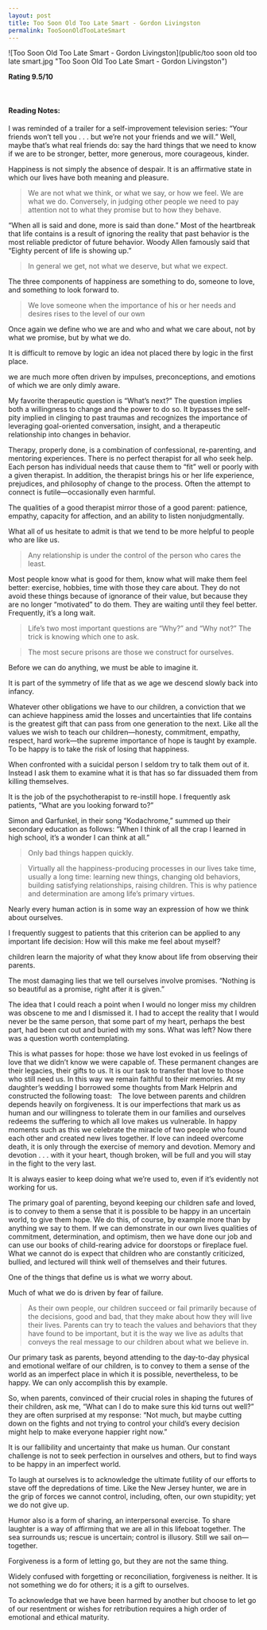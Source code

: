 ```yaml
---
layout: post
title: Too Soon Old Too Late Smart - Gordon Livingston
permalink: TooSoonOldTooLateSmart
---
```


![Too Soon Old Too Late Smart - Gordon Livingston](public/too soon old too late smart.jpg "Too Soon Old Too Late Smart - Gordon Livingston")


**Rating 9.5/10** 

<br>

#### Reading Notes:

I was reminded of a trailer for a self-improvement television series: “Your friends won’t tell you . . . but we’re not your friends and we will.” Well, maybe that’s what real friends do: say the hard things that we need to know if we are to be stronger, better, more generous, more courageous, kinder.

Happiness is not simply the absence of despair. It is an affirmative state in which our lives have both meaning and pleasure.

> We are not what we think, or what we say, or how we feel. We are what we do. Conversely, in judging other people we need to pay attention not to what they promise but to how they behave.

“When all is said and done, more is said than done.”
Most of the heartbreak that life contains is a result of ignoring the reality that past behavior is the most reliable predictor of future behavior.
Woody Allen famously said that “Eighty percent of life is showing up.”


> In general we get, not what we deserve, but what we expect.

The three components of happiness are something to do, someone to love, and something to look forward to.

> We love someone when the importance of his or her needs and desires rises to the level of our own

Once again we define who we are and who and what we care about, not by what we promise, but by what we do.

It is difficult to remove by logic an idea not placed there by logic in the first place.

we are much more often driven by impulses, preconceptions, and emotions of which we are only dimly aware.

My favorite therapeutic question is “What’s next?” The question implies both a willingness to change and the power to do so. It bypasses the self-pity implied in clinging to past traumas and recognizes the importance of leveraging goal-oriented conversation, insight, and a therapeutic relationship into changes in behavior.

Therapy, properly done, is a combination of confessional, re-parenting, and mentoring experiences. There is no perfect therapist for all who seek help. Each person has individual needs that cause them to “fit” well or poorly with a given therapist. In addition, the therapist brings his or her life experience, prejudices, and philosophy of change to the process. Often the attempt to connect is futile—occasionally even harmful.


The qualities of a good therapist mirror those of a good parent: patience, empathy, capacity for affection, and an ability to listen nonjudgmentally.


What all of us hesitate to admit is that we tend to be more helpful to people who are like us.

> Any relationship is under the control of the person who cares the least.

Most people know what is good for them, know what will make them feel better: exercise, hobbies, time with those they care about. They do not avoid these things because of ignorance of their value, but because they are no longer “motivated” to do them. They are waiting until they feel better. Frequently, it’s a long wait.

> Life’s two most important questions are “Why?” and “Why not?” The trick is knowing which one to ask.

> The most secure prisons are those we construct for ourselves.

Before we can do anything, we must be able to imagine it.

It is part of the symmetry of life that as we age we descend slowly back into infancy.

Whatever other obligations we have to our children, a conviction that we can achieve happiness amid the losses and uncertainties that life contains is the greatest gift that can pass from one generation to the next. Like all the values we wish to teach our children—honesty, commitment, empathy, respect, hard work—the supreme importance of hope is taught by example.
To be happy is to take the risk of losing that happiness.

When confronted with a suicidal person I seldom try to talk them out of it. Instead I ask them to examine what it is that has so far dissuaded them from killing themselves.

It is the job of the psychotherapist to re-instill hope. I frequently ask patients, “What are you looking forward to?”

Simon and Garfunkel, in their song “Kodachrome,” summed up their secondary education as follows: “When I think of all the crap I learned in high school, it’s a wonder I can think at all.”

> Only bad things happen quickly.

> Virtually all the happiness-producing processes in our lives take time, usually a long time: learning new things, changing old behaviors, building satisfying relationships, raising children. This is why patience and determination are among life’s primary virtues.

Nearly every human action is in some way an expression of how we think about ourselves.

I frequently suggest to patients that this criterion can be applied to any important life decision: How will this make me feel about myself?

children learn the majority of what they know about life from observing their parents.

The most damaging lies that we tell ourselves involve promises. “Nothing is so beautiful as a promise, right after it is given.”

The idea that I could reach a point when I would no longer miss my children was obscene to me and I dismissed it. I had to accept the reality that I would never be the same person, that some part of my heart, perhaps the best part, had been cut out and buried with my sons. What was left? Now there was a question worth contemplating.

This is what passes for hope: those we have lost evoked in us feelings of love that we didn’t know we were capable of. These permanent changes are their legacies, their gifts to us. It is our task to transfer that love to those who still need us. In this way we remain faithful to their memories.
At my daughter’s wedding I borrowed some thoughts from Mark Helprin and constructed the following toast:
 
The love between parents and children depends heavily on forgiveness. It is our imperfections that mark us as human and our willingness to tolerate them in our families and ourselves redeems the suffering to which all love makes us vulnerable. In happy moments such as this we celebrate the miracle of two people who found each other and created new lives together. If love can indeed overcome death, it is only through the exercise of memory and devotion. Memory and devotion . . . with it your heart, though broken, will be full and you will stay in the fight to the very last.

It is always easier to keep doing what we’re used to, even if it’s evidently not working for us.

The primary goal of parenting, beyond keeping our children safe and loved, is to convey to them a sense that it is possible to be happy in an uncertain world, to give them hope. We do this, of course, by example more than by anything we say to them. If we can demonstrate in our own lives qualities of commitment, determination, and optimism, then we have done our job and can use our books of child-rearing advice for doorstops or fireplace fuel. What we cannot do is expect that children who are constantly criticized, bullied, and lectured will think well of themselves and their futures.

One of the things that define us is what we worry about.

Much of what we do is driven by fear of failure.

> As their own people, our children succeed or fail primarily because of the decisions, good and bad, that they make about how they will live their lives. Parents can try to teach the values and behaviors that they have found to be important, but it is the way we live as adults that conveys the real message to our children about what we believe in.

Our primary task as parents, beyond attending to the day-to-day physical and emotional welfare of our children, is to convey to them a sense of the world as an imperfect place in which it is possible, nevertheless, to be happy. We can only accomplish this by example.


So, when parents, convinced of their crucial roles in shaping the futures of their children, ask me, “What can I do to make sure this kid turns out well?” they are often surprised at my response: “Not much, but maybe cutting down on the fights and not trying to control your child’s every decision might help to make everyone happier right now.”

It is our fallibility and uncertainty that make us human. Our constant challenge is not to seek perfection in ourselves and others, but to find ways to be happy in an imperfect world.

To laugh at ourselves is to acknowledge the ultimate futility of our efforts to stave off the depredations of time. Like the New Jersey hunter, we are in the grip of forces we cannot control, including, often, our own stupidity; yet we do not give up.

Humor also is a form of sharing, an interpersonal exercise. To share laughter is a way of affirming that we are all in this lifeboat together. The sea surrounds us; rescue is uncertain; control is illusory. Still we sail on—together.

Forgiveness is a form of letting go, but they are not the same thing.

Widely confused with forgetting or reconciliation, forgiveness is neither. It is not something we do for others; it is a gift to ourselves.

To acknowledge that we have been harmed by another but choose to let go of our resentment or wishes for retribution requires a high order of emotional and ethical maturity.


